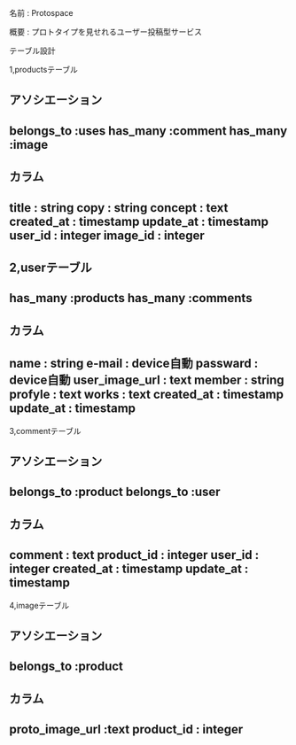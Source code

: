 名前 : Protospace

概要 : プロトタイプを見せれるユーザー投稿型サービス

テーブル設計

1,productsテーブル

アソシエーション
--------------
belongs_to :uses
has_many :comment
has_many :image
--------------

カラム
--------------
title : string
copy : string
concept : text
created_at : timestamp
update_at : timestamp
user_id : integer
image_id : integer
---------------

2,userテーブル
---------------
has_many :products
has_many :comments
---------------

カラム
---------------
name : string
e-mail : device自動
passward : device自動
user_image_url : text
member : string
profyle : text
works : text
created_at : timestamp
update_at : timestamp
----------------

3,commentテーブル

アソシエーション
----------------
belongs_to :product
belongs_to :user
----------------

カラム
----------------
comment : text
product_id : integer
user_id : integer
created_at : timestamp
update_at : timestamp
----------------

4,imageテーブル

アソシエーション
----------------
belongs_to :product
----------------

カラム
----------------
proto_image_url :text
product_id : integer
----------------
